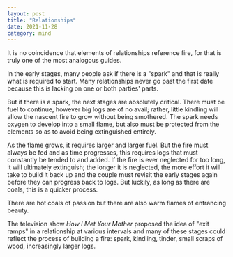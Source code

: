 ```yaml
---
layout: post
title: "Relationships"
date: 2021-11-28
category: mind
---
```


It is no coincidence that elements of relationships reference fire, for that is truly one of the most analogous guides.

In the early stages, many people ask if there is a "spark" and that is really what is required to start. Many relationships never go past the first date because this is lacking on one or both parties' parts.

But if there is a spark, the next stages are absolutely critical. There must be fuel to continue, however big logs are of no avail; rather, little kindling will allow the nascent fire to grow without being smothered. The spark needs oxygen to develop into a small flame, but also must be protected from the elements so as to avoid being extinguished entirely.

As the flame grows, it requires larger and larger fuel. But the fire must always be fed and as time progresses, this requires logs that must constantly be tended to and added. If the fire is ever neglected for too long, it will ultimately extinguish; the longer it is neglected, the more effort it will take to build it back up and the couple must revisit the early stages again before they can progress back to logs. But luckily, as long as there are coals, this is a quicker process.

There are hot coals of passion but there are also warm flames of entrancing beauty.

The television show _How I Met Your Mother_ proposed the idea of "exit ramps" in a relationship at various intervals and many of these stages could reflect the process of building a fire: spark, kindling, tinder, small scraps of wood, increasingly larger logs.
